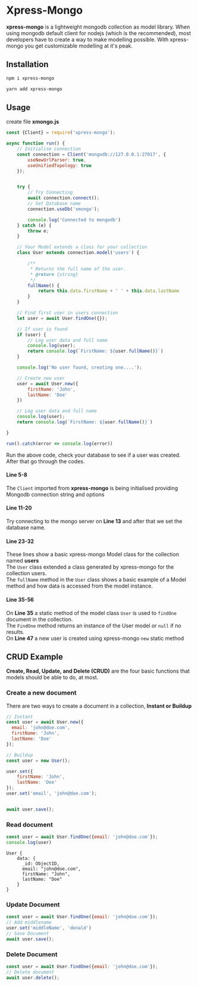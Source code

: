 # Xpress-Mongo
**xpress-mongo** is a lightweight mongodb collection as model library.
When using mongodb default client for nodejs (which is the recommended), most developers have to create a way to make modelling possible. 
With xpress-mongo you get customizable modelling at it's peak.


## Installation
```sh
npm i xpress-mongo
```
```sh
yarn add xpress-mongo
```

## Usage 
create file **xmongo.js**
```javascript
const {Client} = require('xpress-mongo');

async function run() {
    // Initialise connection
    const connection = Client('mongodb://127.0.0.1:27017', {
        useNewUrlParser: true,
        useUnifiedTopology: true
    });


    try {
        // Try Connecting
        await connection.connect();
        // Set Database name
        connection.useDb('xmongo');

        console.log('Connected to mongodb')
    } catch (e) {
        throw e;
    }

    // Your Model extends a class for your collection
    class User extends connection.model('users') {

        /**
         * Returns the full name of the user.
         * @return {string}
         */
        fullName() {
            return this.data.firstName + ' ' + this.data.lastName
        }
    }

    // Find first user in users connection
    let user = await User.findOne({});

    // If user is found
    if (user) {
        // Log user data and full name
        console.log(user);
        return console.log(`FirstName: ${user.fullName()}`)
    }

    console.log('No user found, creating one....');

    // Create new user
    user = await User.new({
        firstName: 'John',
        lastName: 'Doe'
    })

    // Log user data and full name
    console.log(user);
    return console.log(`FirstName: ${user.fullName()}`)

}

run().catch(error => console.log(error))
```

Run the above code, check your database to see if a user was created.
After that go through the codes.

#### Line 5-8
The `Client` imported from **xpress-mongo** is being initialised providing Mongodb connection string and options

#### Line 11-20
Try connecting to the mongo server on **Line 13** and after that we set the database name.

#### Line 23-32
These lines show a basic xpress-mongo Model class for the collection named **users**
<br>
The `User` class extended a class generated by xpress-mongo for the collection users.
<br/>
The `fullName` method in the `User` class shows a basic example of a Model method and how data is accessed from the model instance.

#### Line 35-56
On **Line 35** a static method of the model class `User` is used to `findOne` document in the collection. <br/>
The `FindOne` method returns an instance of the User model or `null` if no results.
<br/>
On **Line 47** a new user is created using xpress-mongo `new` static method

## CRUD Example
**Create, Read, Update, and Delete (CRUD)** are the four basic functions that models should be able to do, at most.

### Create a new document
There are two ways to create a document in a collection, **Instant or Buildup** 
```javascript
// Instant
const user = await User.new({
  email: 'john@doe.com',
  firstName: 'John',
  lastName: 'Doe'
});

// Buildup
const user = new User();

user.set({
    firstName: 'John',
    lastName: 'Doe'
});
user.set('email', 'john@doe.com');


await user.save();
```

### Read document
```javascript
const user = await User.findOne({email: 'john@doe.com'});
console.log(user)
```
```
User {
    data: {
      _id: ObjectID,
      email: "john@doe.com",
      firstName: "John",
      lastName: "Doe"
    }
}
```

### Update Document
```javascript
const user = await User.findOne({email: 'john@doe.com'});
// Add middlename
user.set('middleName', 'donald')
// Save Document
await user.save();
```

### Delete Document
```javascript
const user = await User.findOne({email: 'john@doe.com'});
// Delete document
await user.delete();
```




